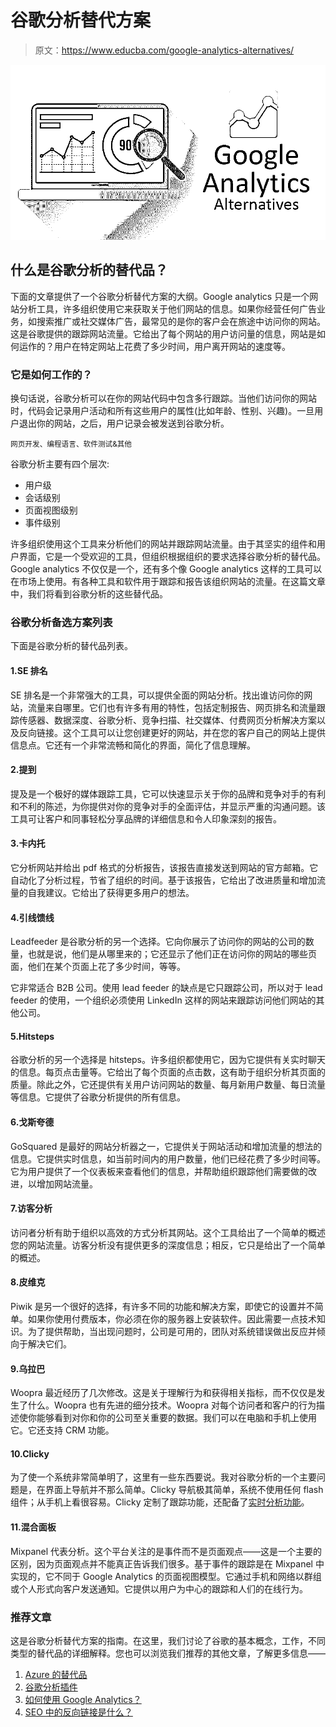 # 谷歌分析替代方案

> 原文：<https://www.educba.com/google-analytics-alternatives/>

![Google Analytics Alternatives](img/12829310527910894139f0ef8f7541d0.png)



## 什么是谷歌分析的替代品？

下面的文章提供了一个谷歌分析替代方案的大纲。Google analytics 只是一个网站分析工具，许多组织使用它来获取关于他们网站的信息。如果你经营任何广告业务，如搜索推广或社交媒体广告，最常见的是你的客户会在旅途中访问你的网站。这是谷歌提供的跟踪网站流量。它给出了每个网站的用户访问量的信息，网站是如何运作的？用户在特定网站上花费了多少时间，用户离开网站的速度等。

### 它是如何工作的？

换句话说，谷歌分析可以在你的网站代码中包含多行跟踪。当他们访问你的网站时，代码会记录用户活动和所有这些用户的属性(比如年龄、性别、兴趣)。一旦用户退出你的网站，之后，用户记录会被发送到谷歌分析。

<small>网页开发、编程语言、软件测试&其他</small>

谷歌分析主要有四个层次:

*   用户级
*   会话级别
*   页面视图级别
*   事件级别

许多组织使用这个工具来分析他们的网站并跟踪网站流量。由于其坚实的组件和用户界面，它是一个受欢迎的工具，但组织根据组织的要求选择谷歌分析的替代品。Google analytics 不仅仅是一个，还有多个像 Google analytics 这样的工具可以在市场上使用。有各种工具和软件用于跟踪和报告该组织网站的流量。在这篇文章中，我们将看到谷歌分析的这些替代品。

### 谷歌分析备选方案列表

下面是谷歌分析的替代品列表。

#### 1.SE 排名

SE 排名是一个非常强大的工具，可以提供全面的网站分析。找出谁访问你的网站，流量来自哪里。它们也有许多有用的特性，包括定制报告、网页排名和流量跟踪传感器、数据深度、谷歌分析、竞争扫描、社交媒体、付费网页分析解决方案以及反向链接。这个工具可以让您创建更好的网站，并在您的客户自己的网站上提供信息点。它还有一个非常流畅和简化的界面，简化了信息理解。

#### 2.提到

提及是一个极好的媒体跟踪工具，它可以快速显示关于你的品牌和竞争对手的有利和不利的陈述，为你提供对你的竞争对手的全面评估，并显示严重的沟通问题。该工具可让客户和同事轻松分享品牌的详细信息和令人印象深刻的报告。

#### 3.卡内托

它分析网站并给出 pdf 格式的分析报告，该报告直接发送到网站的官方邮箱。它自动化了分析过程，节省了组织的时间。基于该报告，它给出了改进质量和增加流量的自我建议。它给出了获得更多用户的想法。

#### 4.引线馈线

Leadfeeder 是谷歌分析的另一个选择。它向你展示了访问你的网站的公司的数量，也就是说，他们是从哪里来的；它还显示了他们正在访问你的网站的哪些页面，他们在某个页面上花了多少时间，等等。

它非常适合 B2B 公司。使用 lead feeder 的缺点是它只跟踪公司，所以对于 lead feeder 的使用，一个组织必须使用 LinkedIn 这样的网站来跟踪访问他们网站的其他公司。

#### 5.Hitsteps

谷歌分析的另一个选择是 hitsteps。许多组织都使用它，因为它提供有关实时聊天的信息。每页点击量等。它给出了每个页面的点击数，这有助于组织分析其页面的质量。除此之外，它还提供有关用户访问网站的数量、每月新用户数量、每日流量等信息。它提供了谷歌分析提供的所有信息。

#### 6.戈斯夸德

GoSquared 是最好的网站分析器之一，它提供关于网站活动和增加流量的想法的信息。它提供实时信息，如当前时间内的用户数量，他们已经花费了多少时间等。它为用户提供了一个仪表板来查看他们的信息，并帮助组织跟踪他们需要做的改进，以增加网站流量。

#### 7.访客分析

访问者分析有助于组织以高效的方式分析其网站。这个工具给出了一个简单的概述您的网站流量。访客分析没有提供更多的深度信息；相反，它只是给出了一个简单的概述。

#### 8.皮维克

Piwik 是另一个很好的选择，有许多不同的功能和解决方案，即使它的设置并不简单。如果你使用付费版本，你必须在你的服务器上安装软件。因此需要一点技术知识。为了提供帮助，当出现问题时，公司是可用的，团队对系统错误做出反应并倾向于解决它们。

#### 9.乌拉巴

Woopra 最近经历了几次修改。这是关于理解行为和获得相关指标，而不仅仅是发生了什么。Woopra 也有先进的细分技术。Woopra 对每个访问者和客户的行为描述使你能够看到对你和你的公司至关重要的数据。我们可以在电脑和手机上使用它。它还支持 CRM 功能。

#### 10.Clicky

为了使一个系统非常简单明了，这里有一些东西要说。我对谷歌分析的一个主要问题是，在界面上导航并不那么简单。Clicky 导航极其简单，系统不使用任何 flash 组件；从手机上看很容易。Clicky 定制了跟踪功能，还配备了[实时分析功能](https://www.educba.com/real-time-analytics/)。

#### 11.混合面板

Mixpanel 代表分析。这个平台关注的是事件而不是页面观点——这是一个主要的区别，因为页面观点并不能真正告诉我们很多。基于事件的跟踪是在 Mixpanel 中实现的，它不同于 Google Analytics 的页面视图模型。它通过手机和网络以群组或个人形式向客户发送通知。它提供以用户为中心的跟踪和人们的在线行为。

### 推荐文章

这是谷歌分析替代方案的指南。在这里，我们讨论了谷歌的基本概念，工作，不同类型的替代品的详细解释。您也可以浏览我们推荐的其他文章，了解更多信息——

1.  [Azure 的替代品](https://www.educba.com/alternatives-to-azure/)
2.  [谷歌分析插件](https://www.educba.com/google-analytics-plugin/)
3.  [如何使用 Google Analytics？](https://www.educba.com/how-to-use-google-analytics/)
4.  [SEO 中的反向链接是什么？](https://www.educba.com/what-is-backlink-in-seo/)





